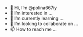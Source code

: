 - 👋 Hi, I’m @polina667iy
- 👀 I’m interested in ...
- 🌱 I’m currently learning ...
- 💞️ I’m looking to collaborate on ...
- 📫 How to reach me ...

<!---
polina667iy/polina667iy is a ✨ special ✨ repository because its `README.md` (this file) appears on your GitHub profile.
You can click the Preview link to take a look at your changes.
--->
